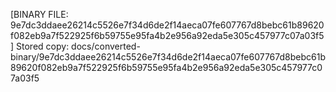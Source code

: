 [BINARY FILE: 9e7dc3ddaee26214c5526e7f34d6de2f14aeca07fe607767d8bebc61b89620f082eb9a7f522925f6b59755e95fa4b2e956a92eda5e305c457977c07a03f5]
Stored copy: docs/converted-binary/9e7dc3ddaee26214c5526e7f34d6de2f14aeca07fe607767d8bebc61b89620f082eb9a7f522925f6b59755e95fa4b2e956a92eda5e305c457977c07a03f5
